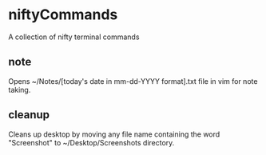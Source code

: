 # niftyCommands
A collection of nifty terminal commands

## note
Opens ~/Notes/[today's date in mm-dd-YYYY format].txt file in vim for note taking.

## cleanup
Cleans up desktop by moving any file name containing the word "Screenshot" to ~/Desktop/Screenshots directory.
